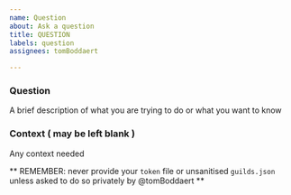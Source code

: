 ```yaml
---
name: Question
about: Ask a question
title: QUESTION
labels: question
assignees: tomBoddaert

---
```


### Question

A brief description of what you are trying to do or what you want to know

### Context  ( may be left blank )

Any context needed


** REMEMBER: never provide your `token` file or unsanitised `guilds.json` unless asked to do so privately by @tomBoddaert **

